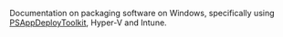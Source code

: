 Documentation on packaging software on Windows, specifically using [PSAppDeployToolkit](https://psappdeploytoolkit.com/), Hyper-V and Intune.